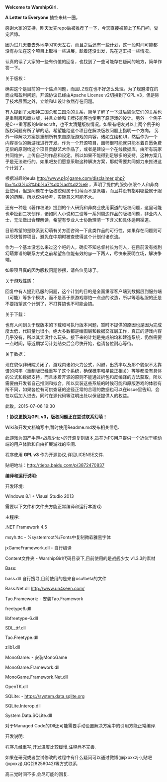 **Welcome to WarshipGirl.**

**A Letter to Everyone**
抽空来转一圈。

感谢大家的支持，昨天发完repo后被推荐了一下，今天直接被顶上了热门#1，受宠若惊。

因为过几天要去外地学习10天左右，而且之后还有一些计划，这一段时间可能都没有办法在这个项目上取得一些进展，趁着还没出发，先在这汇报一些情况。

认真的读了大家的一些有价值的回复，也找到了一些可能存在疑问的地方，简单作答一下。

关于版权：

确实这个是目前的一个焦点问题，而且LZ现在也不好怎么处理。为了规避潜在的商业和盈利问题，开源协议已经由Apache License v2切换到了GPL v3，但是除了技术层面之外，立绘和UI设计依然存在问题。

有人提到了太阳神三国杀和三国杀的关系，简单了解了一下过后貌似它们的关系也是重制版和商业版，并且立绘和卡牌技能等也使用了原游戏的设计。另外一个例子是C++重写版的Minecraft，也不太清楚版权情况。如果有吧友对以上两个例子的版权问题有所了解的话，希望能给这个项目在解决版权问题上指明一个方向。
另外一种解决方案是重制所有来自原版游戏的内容，诸如立绘和UI，然后作为一个内容类似的新游戏进行开发。作为一个开源项目，画师很可能就只能本着自愿免费无偿的原则给这个项目贡献艺术作品了，或者是建设一个在线数据库，由所有玩家共同维护，上传自己的作品和设定。所以如果不能得到足够多的支持，这种方案几乎是无法进行的。如果吧友们愿意采取这种解决方案，那就需要共同努力来推进这个计划了。

根据派趣的eula http://www.p1p1game.com/disclaimer.php?lb=%d3%c3%bb%a7%d0%ad%d2%e9 ，声明了提供的服务仅限个人和非商业使用，但是问题在于版权貌似属于幻萌而不是派趣，而且并没有指明哪些属于服务的范畴，所以仅供参考，实际意义可能不大。

还有一种是《著作权法》提到的个人研究和非商业使用渠道的版权问题，这里可能也牵扯到二次创作，诸如同人小说和二设等一系列周边作品的版权问题，非业内人士，无法做出合理解读，希望有专业人士协助理清一下含义和具体适用渠道。

目前希望的是联系到幻萌有关方面咨询一下此类作品的可行性，如果存在问题则可以尽快暂停项目，避免在中期时被查使得这个计划付诸东流。

作为一个基本没怎么来过这个吧的人，确实不知总督村长为何人，在目前没有找到幻萌靠谱的联系方式之前希望各位能有效的@一下两人，尽快来表明立场，解决争端。


如果项目真的因为版权问题停摆，请各位见谅了。


关于游戏性质：

回复中有人提到私服的问题，这个计划的目的是全面重写客户端到数据层到服务端（可能）等多个模块，而不是基于原游戏哪怕一点点的改造，所以等着私服的还是不要指望这个计划了，不打算搞也不可能会搞。


关于下载：

也有人问到关于现版本的下载和可执行版本问题，暂时不提供的原因也是因为完成度太低，代码量也很小，绝大多数都是绘图层和数据交互层工作，真正的游戏内容几乎没有，所以其实没什么玩头。接下来的计划是完成船坞和建造系统，仍然需要一点时间，等近期学习计划结束后会尽快开始，也请各位耐心等待。


关于数据：

现在貌似非研院关闭了，游戏内诸如火力公式，闪避，出货率以及那个貌似不太靠谱的沟率（重制版已经重写了这个系统，确保概率和星数正相关）等等都没有具体的公式和数据支持，而且本着开源的原则不能通过拆包和反编译的方法获取，所以需要由开发者自己推测和拟合，所以实装这些系统的时候可能和原版游戏的体验有所不同，如果各位有可供查证的途径正常的合理的数据也可以在issue里告知，会在以后加入进去，同时在源代码等注明出处以保证提供人的权益。


此致。2015-07-06 19:30



**！协议更换为GPL v3，版权问题正在尝试联系幻萌！**

Wiki和开发文档编写中,暂时使用Readme.md发布相关信息.


此游戏为国产手游<战舰少女>的开源复刻版本,旨在为PC用户提供一个近似于移动端的用户体验和自由扩展游戏的空间.

程序使用 **GPL v3** 作为开源协议,详见LICENSE文件.

贴吧地址：http://tieba.baidu.com/p/3872470837

**编译和运行说明:**

开发环境:

Windows 8.1 + Visual Studio 2013

需要以下文件和文件夹方能正常编译和运行本游戏:

主程序:

.NET Framework 4.5

msyh.ttc - %systemroot%/Fonts中复制微软雅黑字体

jxGameFramework.dll - 自行编译

Content文件夹 - WarshipGirl代码目录下,目前使用的是战舰少女 v1.3.3的素材


Bass:

bass.dll 自行搜寻,目前使用的是来自osu!beta的文件

Bass.Net.dll http://www.un4seen.com/


Tao.Framework: - 安装Tao.Framework

freetype6.dll

libfreetype-6.dll

SDL_ttf.dll

Tao.Freetype.dll

zlib1.dll


MonoGame: - 安装MonoGame 

MonoGame.Framework.dll

MonoGame.Framework.Net.dll

OpenTK.dll


SQLite: - https://system.data.sqlite.org

SQLite.Interop.dll

System.Data.SQLite.dll


对于Managed Code的Dll还可能需要手动设置解决方案中的引用方能正常编译.


开发说明:

程序几经重写,开发进度比较缓慢,注释尚不完善.

如果在研究或者尝试修改的过程中有什么疑问可以通过微博(@jxpxxzj-),贴吧(jxpxxzj),QQ(28256042)等方式联系.

高三党时间不多,会尽可能的回复.